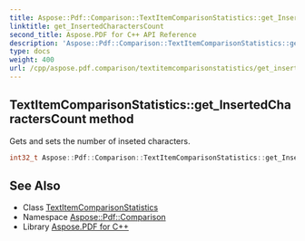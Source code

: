 ```yaml
---
title: Aspose::Pdf::Comparison::TextItemComparisonStatistics::get_InsertedCharactersCount method
linktitle: get_InsertedCharactersCount
second_title: Aspose.PDF for C++ API Reference
description: 'Aspose::Pdf::Comparison::TextItemComparisonStatistics::get_InsertedCharactersCount method. Gets and sets the number of inseted characters in C++.'
type: docs
weight: 400
url: /cpp/aspose.pdf.comparison/textitemcomparisonstatistics/get_insertedcharacterscount/
---
```

## TextItemComparisonStatistics::get_InsertedCharactersCount method


Gets and sets the number of inseted characters.

```cpp
int32_t Aspose::Pdf::Comparison::TextItemComparisonStatistics::get_InsertedCharactersCount() const
```

## See Also

* Class [TextItemComparisonStatistics](../)
* Namespace [Aspose::Pdf::Comparison](../../)
* Library [Aspose.PDF for C++](../../../)
